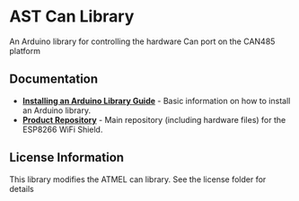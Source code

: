 AST Can Library
===================================

An Arduino library for controlling the hardware Can port on the CAN485 platform

Documentation
--------------

* **[Installing an Arduino Library Guide](https://learn.sparkfun.com/tutorials/installing-an-arduino-library)** - Basic information on how to install an Arduino library.
* **[Product Repository](https://github.com/sparkfun/ESP8266_WiFi_Shield)** - Main repository (including hardware files) for the ESP8266 WiFi Shield.

License Information
-------------------
This library modifies the ATMEL can library. See the license folder for details
